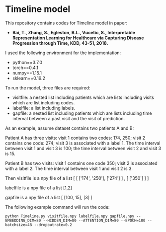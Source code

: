 # Timeline model 
This repository contains codes for Timeline model in paper:
* **Bai, T., Zhang, S., Egleston, B.L., Vucetic, S., Interpretable Representation Learning for Healthcare via Capturing Disease Progression through Time, KDD, 43-51, 2018.**

I used the following environment for the implementation:
* python==3.7.0
* torch==0.4.1
* numpy==1.15.1
* sklearn==0.19.2

To run the model, three files are required: 
* visitfile: a nested list including patients which are lists including visits which are list including codes.
* labelfile: a list including labels.
* gapfile:  a nested list including patients which are lists including time interval between a past visit and the visit of prediction.

As an example, assume dataset contains two patients A and B: 

Patient A has three visits: visit 1 contains two codes: 174, 250; visit 2 contains one code: 274; visit 3 is associated with a label 1. The time interval between visit 1 and visit 3 is 100; the time interval between visit 2 and visit 3 is 15.

Patient B has two visits: visit 1 contains one code 350; visit 2 is associated with a label 2. The time interval between visit 1 and visit 2 is 3.

Then visitfile is a npy file of a list [  [ ['174', '250'], ['274'] ]  ,  [ ['350'] ]  ]

labelfile is a npy file of a list [1,2]

gapfile is a npy file of a list [ [100, 15], [3] ]

The following example command will run the code:

``python Timeline.py visitfile.npy labelfile.npy gapfile.npy --EMBEDDING_DIM=80 --HIDDEN_DIM=80 --ATTENTION_DIM=80 --EPOCH=100 --batchsize=48 --dropoutrate=0.2``
